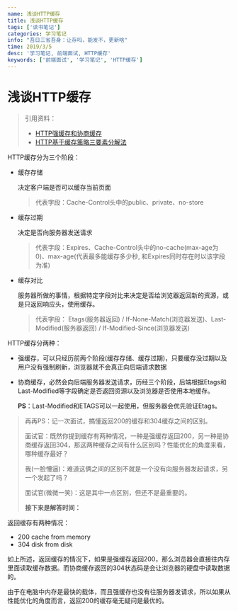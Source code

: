 ```yaml
---
name: 浅谈HTTP缓存
title: 浅谈HTTP缓存
tags: ['读书笔记']
categories: 学习笔记
info: "吾日三省吾身：让存吗，能发不，更新啥"
time: 2019/3/5
desc: '学习笔记, 前端面试, HTTP缓存'
keywords: ['前端面试', '学习笔记', 'HTTP缓存']
---
```


# 浅谈HTTP缓存

> 引用资料：
>
> - [HTTP强缓存和协商缓存](https://segmentfault.com/a/1190000008956069)
> - [HTTP基于缓存策略三要素分解法](https://mp.weixin.qq.com/s/qOMO0LIdA47j3RjhbCWUEQ?utm_source=caibaojian.com)

HTTP缓存分为三个阶段：

- 缓存存储

  决定客户端是否可以缓存当前页面

  > 代表字段：Cache-Control头中的public、private、no-store

- 缓存过期

  决定是否向服务器发送请求

  > 代表字段：Expires、Cache-Control头中的no-cache(max-age为0)、max-age(代表最多能缓存多少秒, 和Expires同时存在时以该字段为准)

- 缓存对比

  服务器所做的事情，根据特定字段对比来决定是否给浏览器返回新的资源，或是只返回响应头，使用缓存。

  > 代表字段： Etags(服务器返回) / If-None-Match(浏览器发送)、Last-Modified(服务器返回) / If-Modified-Since(浏览器发送)

HTTP缓存分两种：

- 强缓存，可以只经历前两个阶段(缓存存储、缓存过期)，只要缓存没过期以及用户没有强制刷新，浏览器就不会真正向后端请求数据

- 协商缓存，必然会向后端服务器发送请求，历经三个阶段，后端根据Etags和Last-Modified等字段确定是否返回资源以及浏览器是否使用本地缓存。

  **PS**：Last-Modified和ETAGS可以一起使用，但服务器会优先验证Etags。

> 再再PS：记一次面试，搞懂返回200的缓存和304缓存之间的区别。
>
> 面试官：既然你提到缓存有两种情况，一种是强缓存返回200，另一种是协商缓存返回304，那这两种缓存之间有什么区别吗？性能优化的角度来看，哪种缓存最好？
>
> 我(一脸懵逼)：难道这俩之间的区别不就是一个没有向服务器发起请求，另一个发起了吗？
>
> 面试官(微微一笑)：这是其中一点区别，但还不是最重要的。
>
> **接下来是解答时间：**

返回缓存有两种情况：

- 200 cache from memory
- 304 disk from disk

如上所述，返回缓存的情况下，如果是强缓存返回200，那么浏览器会直接往内存里面读取缓存数据。而协商缓存返回的304状态码是会让浏览器的硬盘中读取数据的。

由于在电脑中内存是最快的载体，而且强缓存也没有往服务器发请求，所以如果从性能优化的角度而言，返回200的缓存毫无疑问是最优的。
